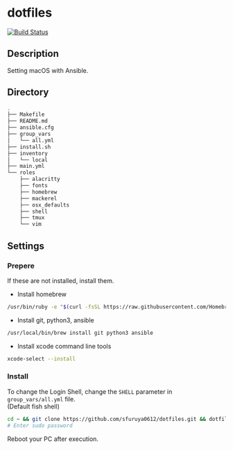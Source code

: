 # dotfiles

[![Build Status](https://travis-ci.org/sfuruya0612/dotfiles.svg?branch=master)](https://travis-ci.org/sfuruya0612/dotfiles)

## Description

Setting macOS with Ansible.

## Directory

```bash
.
├── Makefile
├── README.md
├── ansible.cfg
├── group_vars
│   └── all.yml
├── install.sh
├── inventory
│   └── local
├── main.yml
└── roles
    ├── alacritty
    ├── fonts
    ├── homebrew
    ├── mackerel
    ├── osx_defaults
    ├── shell
    ├── tmux
    └── vim
```

## Settings

### Prepere

If these are not installed, install them.

- Install homebrew

```bash
/usr/bin/ruby -e "$(curl -fsSL https://raw.githubusercontent.com/Homebrew/install/master/install)"
```

- Install git, python3, ansible

```bash
/usr/local/bin/brew install git python3 ansible
```

- Install xcode command line tools

```bash
xcode-select --install
```

### Install

To change the Login Shell, change the `SHELL` parameter in `group_vars/all.yml` file.  
(Default fish shell)

```bash
cd ~ && git clone https://github.com/sfuruya0612/dotfiles.git && dotfiles && make
# Enter sudo password
```

Reboot your PC after execution.
